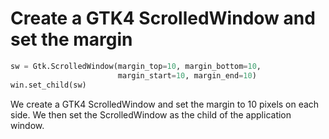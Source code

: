 # Create a GTK4 ScrolledWindow and set the margin

```python
sw = Gtk.ScrolledWindow(margin_top=10, margin_bottom=10,
                        margin_start=10, margin_end=10)
win.set_child(sw)
```

We create a GTK4 ScrolledWindow and set the margin to 10 pixels on each side. We then set the ScrolledWindow as the child of the application window.
